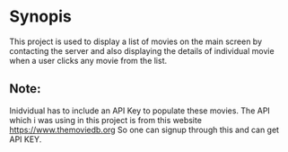 # Synopis
  This project is used to display a list of movies on the main screen by contacting the server and also displaying the details of 
  individual movie when a user clicks any movie from the list.
## Note:
 Inidvidual has to include an API Key to populate these movies.
 The API which i was using in this project is from this website https://www.themoviedb.org
 So one can signup through this and can get API KEY.
